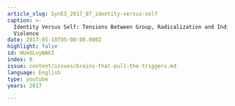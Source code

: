 ```yaml
---
article_slug: SynE3_2017_07_identity-versus-self
caption: >-
  Identity Versus Self: Tensions Between Group, Radicalization and Individual
  Violence
date: 2017-05-10T05:00:00.000Z
highlight: false
id: HUebLvyWAkI
index: 0
issue: content/issues/brains-that-pull-the-triggers.md
language: English
type: youtube
years: 2017

---
```

